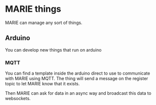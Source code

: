 # MARIE things

MARIE can manage any sort of things.

## Arduino

You can develop new things that run on arduino

### MQTT

You can find a template inside the arduino direct to use to communicate with MARIE using MQTT.
The thing will send a message on the register topic to let MARIE know that it exists.

Then MARIE can ask for data in an async way and broadcast this data to websockets.